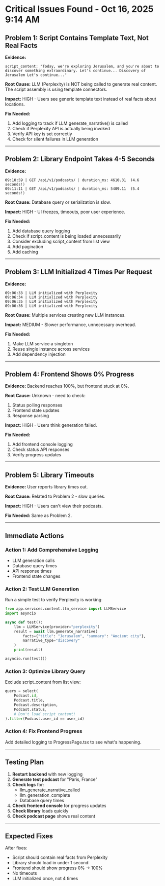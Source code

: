 # Critical Issues Found - Oct 16, 2025 9:14 AM

## Problem 1: Script Contains Template Text, Not Real Facts

**Evidence:**
```
script_content: "Today, we're exploring Jerusalem, and you're about to discover something extraordinary. Let's continue... Discovery of Jerusalem Let's continue..."
```

**Root Cause:** LLM (Perplexity) is NOT being called to generate real content. The script assembly is using template connectors.

**Impact:** HIGH - Users see generic template text instead of real facts about locations.

**Fix Needed:**
1. Add logging to track if LLM.generate_narrative() is called
2. Check if Perplexity API is actually being invoked
3. Verify API key is set correctly
4. Check for silent failures in LLM generation

---

## Problem 2: Library Endpoint Takes 4-5 Seconds

**Evidence:**
```
09:10:59 | GET /api/v1/podcasts/ | duration_ms: 4610.31  (4.6 seconds!)
09:11:11 | GET /api/v1/podcasts/ | duration_ms: 5409.11  (5.4 seconds!)
```

**Root Cause:** Database query or serialization is slow.

**Impact:** HIGH - UI freezes, timeouts, poor user experience.

**Fix Needed:**
1. Add database query logging
2. Check if script_content is being loaded unnecessarily
3. Consider excluding script_content from list view
4. Add pagination
5. Add caching

---

## Problem 3: LLM Initialized 4 Times Per Request

**Evidence:**
```
09:06:33 | LLM initialized with Perplexity
09:06:34 | LLM initialized with Perplexity
09:06:35 | LLM initialized with Perplexity
09:06:36 | LLM initialized with Perplexity
```

**Root Cause:** Multiple services creating new LLM instances.

**Impact:** MEDIUM - Slower performance, unnecessary overhead.

**Fix Needed:**
1. Make LLM service a singleton
2. Reuse single instance across services
3. Add dependency injection

---

## Problem 4: Frontend Shows 0% Progress

**Evidence:** Backend reaches 100%, but frontend stuck at 0%.

**Root Cause:** Unknown - need to check:
1. Status polling responses
2. Frontend state updates
3. Response parsing

**Impact:** HIGH - Users think generation failed.

**Fix Needed:**
1. Add frontend console logging
2. Check status API responses
3. Verify progress updates

---

## Problem 5: Library Timeouts

**Evidence:** User reports library times out.

**Root Cause:** Related to Problem 2 - slow queries.

**Impact:** HIGH - Users can't view their podcasts.

**Fix Needed:** Same as Problem 2.

---

## Immediate Actions

### Action 1: Add Comprehensive Logging
- LLM generation calls
- Database query times
- API response times
- Frontend state changes

### Action 2: Test LLM Generation
Run a simple test to verify Perplexity is working:
```python
from app.services.content.llm_service import LLMService
import asyncio

async def test():
    llm = LLMService(provider="perplexity")
    result = await llm.generate_narrative(
        facts={"title": "Jerusalem", "summary": "Ancient city"},
        narrative_type="discovery"
    )
    print(result)

asyncio.run(test())
```

### Action 3: Optimize Library Query
Exclude script_content from list view:
```python
query = select(
    Podcast.id,
    Podcast.title,
    Podcast.description,
    Podcast.status,
    # Don't load script_content!
).filter(Podcast.user_id == user_id)
```

### Action 4: Fix Frontend Progress
Add detailed logging to ProgressPage.tsx to see what's happening.

---

## Testing Plan

1. **Restart backend** with new logging
2. **Generate test podcast** for "Paris, France"
3. **Check logs** for:
   - llm_generate_narrative_called
   - llm_generation_complete
   - Database query times
4. **Check frontend console** for progress updates
5. **Check library** loads quickly
6. **Check podcast page** shows real content

---

## Expected Fixes

After fixes:
- Script should contain real facts from Perplexity
- Library should load in under 1 second
- Frontend should show progress 0% -> 100%
- No timeouts
- LLM initialized once, not 4 times
